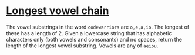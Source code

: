 # [Longest vowel chain](https://www.codewars.com/kata/longest-vowel-chain "https://www.codewars.com/kata/59c5f4e9d751df43cf000035")

The vowel substrings in the word `codewarriors` are `o,e,a,io`. The longest of these has a length of 2. Given a lowercase string that has alphabetic characters only (both vowels and consonants) and no spaces, return the length of the longest vowel substring.
Vowels are any of `aeiou`.